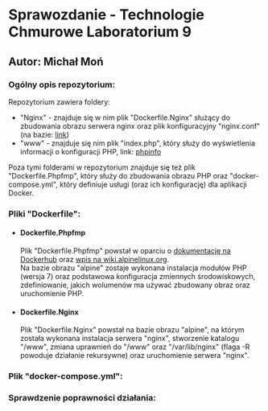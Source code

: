 <h1>Sprawozdanie - Technologie Chmurowe Laboratorium 9</h1>
<h2>Autor: Michał Moń</h2>
<h3>Ogólny opis repozytorium:</h3>
<p>Repozytorium zawiera foldery:
  <ul>
    <li>"Nginx" - znajduje się w nim plik "Dockerfile.Nginx" służący do zbudowania obrazu serwera nginx oraz plik konfiguracyjny "nginx.conf" (na bazie: <a href="https://wiki.alpinelinux.org/wiki/Nginx_with_PHP">link</a>)</li>
    <li>"www" - znajduje się nim plik "index.php", który służy do wyświetlenia informacji o konfiguracji PHP, link: <a href="https://www.php.net/manual/en/function.phpinfo.php">phpinfo</a></li>
  </ul>
  Poza tymi folderami w repozytorium znajduje się też plik "Dockerfile.Phpfmp", który służy do zbudowania obrazu PHP oraz "docker-compose.yml", który definiuje usługi (oraz ich konfigurację) dla aplikacji Docker.
</p>
<h3>Pliki "Dockerfile":</h3>
<p>
  <ul>
    <li>
      <h4>Dockerfile.Phpfmp</h4>
      Plik "Dockerfile.Phpfmp" powstał w oparciu o <a href="https://hub.docker.com/_/phpmyadmin">dokumentację na Dockerhub</a> oraz <a href="https://wiki.alpinelinux.org/wiki/Nginx_with_PHP">wpis na wiki.alpinelinux.org</a>.<br/>Na bazie obrazu "alpine" zostaje wykonana instalacja modułów PHP (wersja 7) oraz podstawowa konfiguracja zmiennych środowiskowych, zdefiniowanie, jakich wolumenów ma używać zbudowany obraz oraz uruchomienie PHP.
    </li>
    <li>
      <h4>Dockerfile.Nginx</h4>
      Plik "Dockerfile.Nginx" powstał na bazie obrazu "alpine", na którym została wykonana instalacja serwera "nginx", stworzenie katalogu "/www", zmiana uprawnień do "/www" oraz "/var/lib/nginx" (flaga -R powoduje działanie rekursywne) oraz uruchomienie serwera "nginx".
    </li>
  </ul>
</p>
<h3>Plik "docker-compose.yml":</h3>
<p></p>
<h3>Sprawdzenie poprawności działania:</h3>
